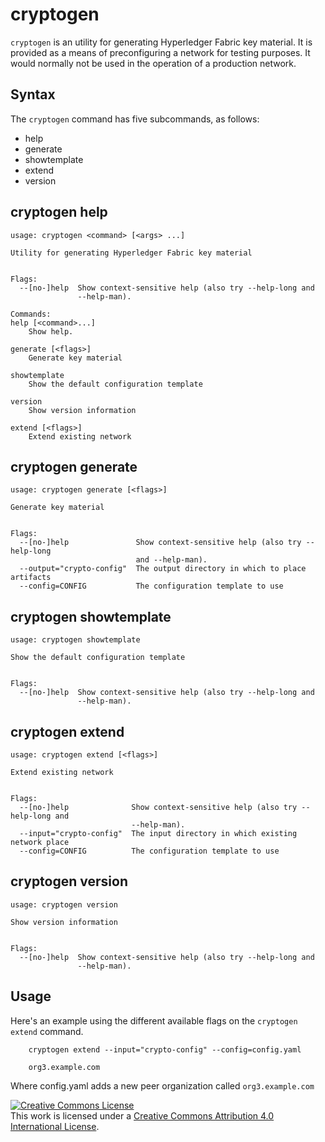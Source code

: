 <!---
 File generated by help_docs.sh. DO NOT EDIT.
 Please make changes to preamble and postscript wrappers as appropriate.
 --->

# cryptogen

`cryptogen` is an utility for generating Hyperledger Fabric key material.
It is provided as a means of preconfiguring a network for testing purposes.
It would normally not be used in the operation of a production network.

## Syntax

The ``cryptogen`` command has five subcommands, as follows:

  * help
  * generate
  * showtemplate
  * extend
  * version

## cryptogen help
```
usage: cryptogen <command> [<args> ...]

Utility for generating Hyperledger Fabric key material


Flags:
  --[no-]help  Show context-sensitive help (also try --help-long and
               --help-man).

Commands:
help [<command>...]
    Show help.

generate [<flags>]
    Generate key material

showtemplate
    Show the default configuration template

version
    Show version information

extend [<flags>]
    Extend existing network
```


## cryptogen generate
```
usage: cryptogen generate [<flags>]

Generate key material


Flags:
  --[no-]help               Show context-sensitive help (also try --help-long
                            and --help-man).
  --output="crypto-config"  The output directory in which to place artifacts
  --config=CONFIG           The configuration template to use
```


## cryptogen showtemplate
```
usage: cryptogen showtemplate

Show the default configuration template


Flags:
  --[no-]help  Show context-sensitive help (also try --help-long and
               --help-man).
```


## cryptogen extend
```
usage: cryptogen extend [<flags>]

Extend existing network


Flags:
  --[no-]help              Show context-sensitive help (also try --help-long and
                           --help-man).
  --input="crypto-config"  The input directory in which existing network place
  --config=CONFIG          The configuration template to use
```


## cryptogen version
```
usage: cryptogen version

Show version information


Flags:
  --[no-]help  Show context-sensitive help (also try --help-long and
               --help-man).
```

## Usage

Here's an example using the different available flags on the ``cryptogen extend``
command.

```
    cryptogen extend --input="crypto-config" --config=config.yaml

    org3.example.com
```

Where config.yaml adds a new peer organization called ``org3.example.com``

<a rel="license" href="http://creativecommons.org/licenses/by/4.0/"><img alt="Creative Commons License" style="border-width:0" src="https://i.creativecommons.org/l/by/4.0/88x31.png" /></a><br />This work is licensed under a <a rel="license" href="http://creativecommons.org/licenses/by/4.0/">Creative Commons Attribution 4.0 International License</a>.
